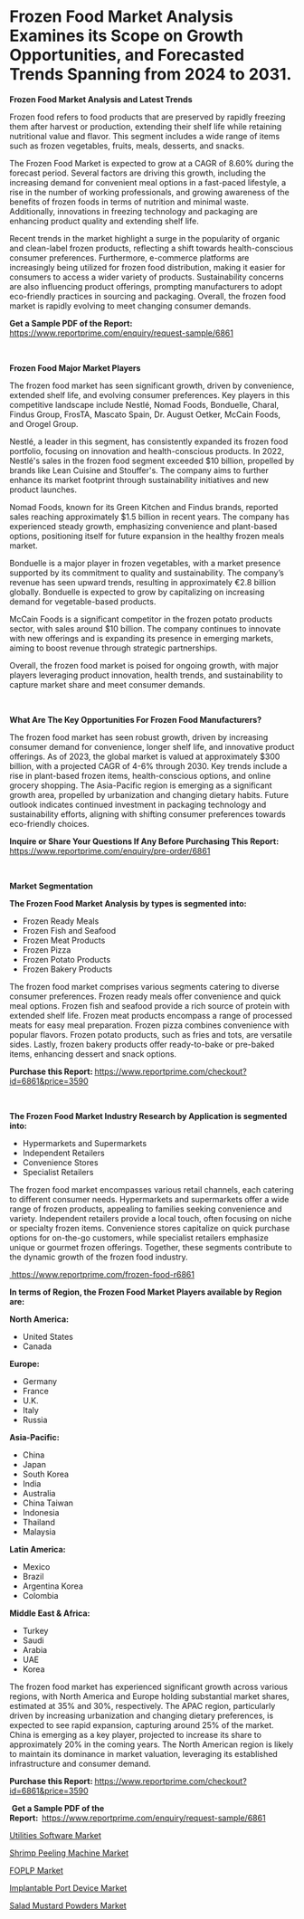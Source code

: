 <p><h1>Frozen Food Market Analysis Examines its Scope on Growth Opportunities, and Forecasted Trends Spanning from 2024 to 2031.</h1></p><p><strong>Frozen Food Market Analysis and Latest Trends</strong></p>
<p><p>Frozen food refers to food products that are preserved by rapidly freezing them after harvest or production, extending their shelf life while retaining nutritional value and flavor. This segment includes a wide range of items such as frozen vegetables, fruits, meals, desserts, and snacks.</p><p>The Frozen Food Market is expected to grow at a CAGR of 8.60% during the forecast period. Several factors are driving this growth, including the increasing demand for convenient meal options in a fast-paced lifestyle, a rise in the number of working professionals, and growing awareness of the benefits of frozen foods in terms of nutrition and minimal waste. Additionally, innovations in freezing technology and packaging are enhancing product quality and extending shelf life.</p><p>Recent trends in the market highlight a surge in the popularity of organic and clean-label frozen products, reflecting a shift towards health-conscious consumer preferences. Furthermore, e-commerce platforms are increasingly being utilized for frozen food distribution, making it easier for consumers to access a wider variety of products. Sustainability concerns are also influencing product offerings, prompting manufacturers to adopt eco-friendly practices in sourcing and packaging. Overall, the frozen food market is rapidly evolving to meet changing consumer demands.</p></p>
<p><strong>Get a Sample PDF of the Report:&nbsp;</strong> <a href="https://www.reportprime.com/enquiry/request-sample/6861">https://www.reportprime.com/enquiry/request-sample/6861</a></p>
<p>&nbsp;</p>
<p><strong>Frozen Food Major Market Players</strong></p>
<p><p>The frozen food market has seen significant growth, driven by convenience, extended shelf life, and evolving consumer preferences. Key players in this competitive landscape include Nestlé, Nomad Foods, Bonduelle, Charal, Findus Group, FrosTA, Mascato Spain, Dr. August Oetker, McCain Foods, and Orogel Group.</p><p>Nestlé, a leader in this segment, has consistently expanded its frozen food portfolio, focusing on innovation and health-conscious products. In 2022, Nestlé's sales in the frozen food segment exceeded $10 billion, propelled by brands like Lean Cuisine and Stouffer's. The company aims to further enhance its market footprint through sustainability initiatives and new product launches.</p><p>Nomad Foods, known for its Green Kitchen and Findus brands, reported sales reaching approximately $1.5 billion in recent years. The company has experienced steady growth, emphasizing convenience and plant-based options, positioning itself for future expansion in the healthy frozen meals market.</p><p>Bonduelle is a major player in frozen vegetables, with a market presence supported by its commitment to quality and sustainability. The company’s revenue has seen upward trends, resulting in approximately €2.8 billion globally. Bonduelle is expected to grow by capitalizing on increasing demand for vegetable-based products.</p><p>McCain Foods is a significant competitor in the frozen potato products sector, with sales around $10 billion. The company continues to innovate with new offerings and is expanding its presence in emerging markets, aiming to boost revenue through strategic partnerships.</p><p>Overall, the frozen food market is poised for ongoing growth, with major players leveraging product innovation, health trends, and sustainability to capture market share and meet consumer demands.</p></p>
<p>&nbsp;</p>
<p><strong>What Are The Key Opportunities For Frozen Food Manufacturers?</strong></p>
<p><p>The frozen food market has seen robust growth, driven by increasing consumer demand for convenience, longer shelf life, and innovative product offerings. As of 2023, the global market is valued at approximately $300 billion, with a projected CAGR of 4-6% through 2030. Key trends include a rise in plant-based frozen items, health-conscious options, and online grocery shopping. The Asia-Pacific region is emerging as a significant growth area, propelled by urbanization and changing dietary habits. Future outlook indicates continued investment in packaging technology and sustainability efforts, aligning with shifting consumer preferences towards eco-friendly choices.</p></p>
<p><strong>Inquire or Share Your Questions If Any Before Purchasing This Report:</strong> <a href="https://www.reportprime.com/enquiry/pre-order/6861">https://www.reportprime.com/enquiry/pre-order/6861</a></p>
<p>&nbsp;</p>
<p><strong>Market Segmentation</strong></p>
<p><strong>The Frozen Food Market Analysis by types is segmented into:</strong></p>
<p><ul><li>Frozen Ready Meals</li><li>Frozen Fish and Seafood</li><li>Frozen Meat Products</li><li>Frozen Pizza</li><li>Frozen Potato Products</li><li>Frozen Bakery Products</li></ul></p>
<p><p>The frozen food market comprises various segments catering to diverse consumer preferences. Frozen ready meals offer convenience and quick meal options. Frozen fish and seafood provide a rich source of protein with extended shelf life. Frozen meat products encompass a range of processed meats for easy meal preparation. Frozen pizza combines convenience with popular flavors. Frozen potato products, such as fries and tots, are versatile sides. Lastly, frozen bakery products offer ready-to-bake or pre-baked items, enhancing dessert and snack options.</p></p>
<p><strong>Purchase this Report:&nbsp;</strong><a href="https://www.reportprime.com/checkout?id=6861&price=3590">https://www.reportprime.com/checkout?id=6861&price=3590</a></p>
<p>&nbsp;</p>
<p><strong>The Frozen Food Market Industry Research by Application is segmented into:</strong></p>
<p><ul><li>Hypermarkets and Supermarkets</li><li>Independent Retailers</li><li>Convenience Stores</li><li>Specialist Retailers</li></ul></p>
<p><p>The frozen food market encompasses various retail channels, each catering to different consumer needs. Hypermarkets and supermarkets offer a wide range of frozen products, appealing to families seeking convenience and variety. Independent retailers provide a local touch, often focusing on niche or specialty frozen items. Convenience stores capitalize on quick purchase options for on-the-go customers, while specialist retailers emphasize unique or gourmet frozen offerings. Together, these segments contribute to the dynamic growth of the frozen food industry.</p></p>
<p><a href="https://www.reportprime.com/frozen-food-r6861">&nbsp;https://www.reportprime.com/frozen-food-r6861</a></p>
<p><strong>In terms of Region, the Frozen Food Market Players available by Region are:</strong></p>
<p>
    <p> <strong> North America: </strong>
        <ul>
            <li>United States</li>
            <li>Canada</li>
        </ul>
        </p> 
    <p> <strong> Europe: </strong>
        <ul>
            <li>Germany</li>
            <li>France</li>
            <li>U.K.</li>
            <li>Italy</li>
            <li>Russia</li>
        </ul>
        </p> 
    <p> <strong> Asia-Pacific: </strong>
        <ul>
            <li>China</li>
            <li>Japan</li>
            <li>South Korea</li>
            <li>India</li>
            <li>Australia</li>
            <li>China Taiwan</li>
            <li>Indonesia</li>
            <li>Thailand</li>
            <li>Malaysia</li>
        </ul>
        </p> 
    <p> <strong> Latin America: </strong>
        <ul>
            <li>Mexico</li>
            <li>Brazil</li>
            <li>Argentina Korea</li>
            <li>Colombia</li>
        </ul>
        </p> 
    <p> <strong> Middle East & Africa: </strong>
        <ul>
            <li>Turkey</li>
            <li>Saudi</li>
            <li>Arabia</li>
            <li>UAE</li>
            <li>Korea</li>
        </ul>
    </p>
    </p>
<p><p>The frozen food market has experienced significant growth across various regions, with North America and Europe holding substantial market shares, estimated at 35% and 30%, respectively. The APAC region, particularly driven by increasing urbanization and changing dietary preferences, is expected to see rapid expansion, capturing around 25% of the market. China is emerging as a key player, projected to increase its share to approximately 20% in the coming years. The North American region is likely to maintain its dominance in market valuation, leveraging its established infrastructure and consumer demand.</p></p>
<p><strong>Purchase this Report: </strong><a href="https://www.reportprime.com/checkout?id=6861&price=3590">https://www.reportprime.com/checkout?id=6861&price=3590</a></p>
<p>&nbsp;<strong>Get a Sample PDF of the Report:&nbsp;&nbsp;</strong><a href="https://www.reportprime.com/enquiry/request-sample/6861">https://www.reportprime.com/enquiry/request-sample/6861</a></p>
<p><strong></strong></p>
<p><p><a href="https://medium.com/@tracey.skinner9085/utilities-software-industry-sector-market-dynamics-and-future-scenarios-2024-2031-3c4e9023cf9c">Utilities Software Market</a></p><p><a href="https://issuu.com/reportprime-2/docs/shrimp-peeling-machine-market-size-_4634fd1ab75846">Shrimp Peeling Machine Market</a></p><p><a href="https://www.linkedin.com/pulse/insights-foplp-market-players-size-geographical-regions-zwomc?trackingId=ppQQqkqQSCO1jlPpbWcZZA%3D%3D">FOPLP Market</a></p><p><a href="https://issuu.com/reportprime-2/docs/implantable-port-device-market-size_72ca38b0a1d68a">Implantable Port Device Market</a></p><p><a href="https://github.com/ChristianClark406/Market-Research-Report-List-1/blob/main/salad-mustard-powders-market.md">Salad Mustard Powders Market</a></p></p>